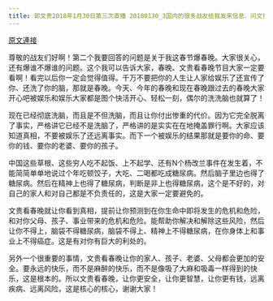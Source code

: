 ```yaml
---
title: 郭文贵2018年1月30日第三次直播 20180130_3国内的很多战友给我发来信息．问文贵看春晚的节目的重点是什么现在我向大家汇报！
---
```


[原文連接](https://gnews.org/ThreadView/53484108)

尊敬的战友们好啊！第二个我要回答的问题是关于我这春节爆春晚。大家很关心，还有爆谁不爆谁的问题。这个我可以告诉大家，春晚、文贵看春晚节目大家一定要看啊！看完以后你一定会觉得值得。千万不要把你的人生让人家给娱乐了还宣传了你、还洗了你的脑，那就是春晚。今天、今年的春晚和现在春晚跟过去的春晚大家开心吧被娱乐和娱乐大家都是图个快活开心、轻松一刻，偶尔的洗洗脑也就算了！


现在已经彻底洗脑，而且是不但洗脑，而且让你付出惨重的代价。因为它完全脱离了事实，严格讲它已经不是洗脑了，严格讲的是实实在在地掩盖罪行啊。大家应该知道真相，不要被娱乐了还远离事实。而下一个被娱乐的结果那就是要你的命、要你的钱、要你的老婆、要你的孩子。


中国这些草根、这些穷人吃不起饭、上不起学、还有N个杨改兰事件在发生着，不能简简单单地说过个年吃顿饺子，大吃、二喝都吃成糖尿病。然后脑子里边也得了糖尿病。然后在精神上也得了糖尿病，判断是非上也得糖尿病，这个是不好的，对自己的家人和对自己都是不负责任的，这是大家一定要避免的。


文贵看春晚就让你看到真相，提前让你预测到在你生命中即将发生的危机和危险，和对你父母、孩子、事业带来的危机和危险。能帮助你解决和解除这些风险，然后让你不得上，脑袋不得糖尿病，脑袋不得上、精神上不得糖尿病，在你身体上和事业上不得癌症。这是有对你有巨大的利处的。


另外一个很重要的事情，文贵看春晚让你的家人、孩子、老婆、父母都会更加的安全。要永远的快乐，而不是麻醉的快乐，而不是像吸了大麻和吸毒一样得到的快乐，这是根本的。所以文贵看春晚，让你更安全，让你更智慧，让你更有钱，远离疾病、远离风险，这是核心的核心，谢谢大家！
